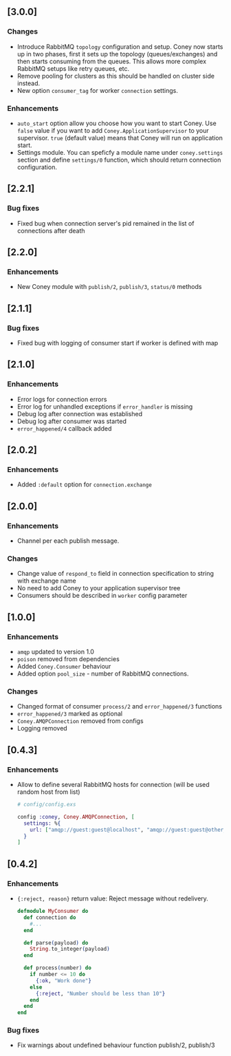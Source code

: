 ## [3.0.0]

### Changes

- Introduce RabbitMQ `topology` configuration and setup. Coney now starts up in two phases, first it sets up the topology (queues/exchanges) and then starts consuming from the queues. This allows more complex RabbitMQ setups like retry queues, etc.
- Remove pooling for clusters as this should be handled on cluster side instead.
- New option `consumer_tag` for worker `connection` settings.

### Enhancements

- `auto_start` option allow you choose how you want to start Coney. Use `false` value if you want to add `Coney.ApplicationSupervisor` to your supervisor. `true` (default value) means that Coney will run on application start.
- Settings module. You can speficfy a module name under `coney.settings` section and define `settings/0` function, which should return connection configuration.

## [2.2.1]

### Bug fixes

- Fixed bug when connection server's pid remained in the list of connections after death

## [2.2.0]

### Enhancements

- New Coney module with `publish/2`, `publish/3`, `status/0` methods

## [2.1.1]

### Bug fixes

- Fixed bug with logging of consumer start if worker is defined with map

## [2.1.0]

### Enhancements

- Error logs for connection errors
- Error log for unhandled exceptions if `error_handler` is missing
- Debug log after connection was established
- Debug log after consumer was started
- `error_happened/4` callback added

## [2.0.2]

### Enhancements

- Added `:default` option for `connection.exchange`

## [2.0.0]

### Enhancements

- Channel per each publish message.

### Changes

- Change value of `respond_to` field in connection specification to string with exchange name
- No need to add Coney to your application supervisor tree
- Consumers should be described in `worker` config parameter

## [1.0.0]

### Enhancements

- `amqp` updated to version 1.0
- `poison` removed from dependencies
- Added `Coney.Consumer` behaviour
- Added option `pool_size` - number of RabbitMQ connections.

### Changes
- Changed format of consumer `process/2` and `error_happened/3` functions
- `error_happened/3` marked as optional
- `Coney.AMQPConnection` removed from configs
- Logging removed

## [0.4.3]

### Enhancements

- Allow to define several RabbitMQ hosts for connection (will be used random host from list)

  ```elixir
  # config/config.exs

  config :coney, Coney.AMQPConnection, [
    settings: %{
      url: ["amqp://guest:guest@localhost", "amqp://guest:guest@other_host"]
    }
  ]
  ```

## [0.4.2]

### Enhancements

- `{:reject, reason}` return value:
  Reject message without redelivery.

  ```elixir
  defmodule MyConsumer do
    def connection do
      #...
    end

    def parse(payload) do
      String.to_integer(payload)
    end

    def process(number) do
      if number <= 10 do
        {:ok, "Work done"}
      else
        {:reject, "Number should be less than 10"}
      end
    end
  end
  ```
### Bug fixes

- Fix warnings about undefined behaviour function publish/2, publish/3
